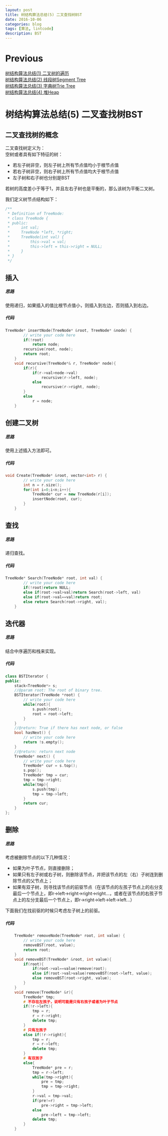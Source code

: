 ```yaml
--- 
layout: post 
title: 树结构算法总结(5) 二叉查找树BST
date: 2016-10-06 
categories: blog 
tags: [算法, lintcode] 
description: BST
--- 
```


# Previous

[树结构算法总结(1) 二叉树的遍历](http://skyhigh233.com/blog/2016/10/01/tree-summary/)  
[树结构算法总结(2) 线段树Segment Tree](http://skyhigh233.com/blog/2016/10/03/seg-tree/)  
[树结构算法总结(3) 字典树Trie Tree](http://skyhigh233.com/blog/2016/10/04/trie-tree/)  
[树结构算法总结(4) 堆Heap](http://skyhigh233.com/blog/2016/10/05/heap/)

# 树结构算法总结(5) 二叉查找树BST

## 二叉查找树的概念

二叉查找树定义为：  
空树或者具有如下特征的树：  

* 若左子树非空，则左子树上所有节点值均小于根节点值
* 若右子树非空，则右子树上所有节点值均大于根节点值
* 左子树和右子树也分别是BST  

若树的高度差小于等于1，并且左右子树也是平衡的，那么该树为平衡二叉树。

我们定义树节点结构如下：

```cpp
/**
 * Definition of TreeNode:
 * class TreeNode {
 * public:
 *     int val;
 *     TreeNode *left, *right;
 *     TreeNode(int val) {
 *         this->val = val;
 *         this->left = this->right = NULL;
 *     }
 * }
 */
```

## 插入

##### 思路

使用递归，如果插入的值比根节点值小，则插入到左边，否则插入到右边。

##### 代码

```cpp
TreeNode* insertNode(TreeNode* &root, TreeNode* &node) {
        // write your code here
        if(!root)
            return node;
        recursive(root, node);
        return root;
    }
    void recursive(TreeNode*& r, TreeNode* node){
        if(r){
            if(r->val>node->val)
                recursive(r->left, node);
            else
                recursive(r->right, node);
        }
        else
            r = node;
    }
```

## 创建二叉树

##### 思路

使用上述插入方法即可。

##### 代码

```cpp
void Create(TreeNode* &root, vector<int> r) {
        // write your code here
       	int n = r.size();
       	for(int i=0;i<n;i++){
	        TreeNode* cur = new TreeNode(r[i]);
        	insertNode(root, cur);
        }
    }
```

## 查找

##### 思路

递归查找。

##### 代码

```cpp
TreeNode* Search(TreeNode* root, int val) {
        // write your code here
        if(!root)return NULL;
        else if(root->val>val)return Search(root->left, val)
        else if(root->val==val)return root;
        else return Search(root->right, val);
    }
```

## 迭代器

##### 思路

结合中序遍历和栈来实现。

##### 代码

```cpp
class BSTIterator {
public:
    stack<TreeNode*> s;
    //@param root: The root of binary tree.
    BSTIterator(TreeNode *root) {
        // write your code here
        while(root){
            s.push(root);
            root = root->left;
        }
    }
    //@return: True if there has next node, or false
    bool hasNext() {
        // write your code here
        return !s.empty();
    }
    //@return: return next node
    TreeNode* next() {
        // write your code here
        TreeNode* cur = s.top();
        s.pop();
        TreeNode* tmp = cur;
        tmp = tmp->right;
        while(tmp){
            s.push(tmp);
            tmp = tmp->left;
        }
        return cur;
    }
};
```

## 删除

##### 思路

考虑被删除节点的以下几种情况：

* 如果为叶子节点，则直接删除；
* 如果只有左子树或右子树，则删除该节点，并把该节点的左（右）子树连到删除节点的父节点上；
* 如果有双子树，则寻找该节点的前驱节点（在该节点的左孩子节点上的右分支最后一个节点上，即r->left->right->right->right...，或者在该节点的右孩子节点上的左分支最后一个节点上，即r->right->left->left->left...）

下面我们在找前驱的时候只考虑左子树上的前驱。


##### 代码

```cpp
    TreeNode* removeNode(TreeNode* root, int value) {
        // write your code here
        removeBST(root, value);
        return root;
    }
    void removeBST(TreeNode* &root, int value){
        if(root){
            if(root->val==value)remove(root);
            else if(root->val>value)removeBST(root->left, value);
            else removeBST(root->right, value);
        }
    }
    void remove(TreeNode* &r){
        TreeNode* tmp;
        # 不存在左孩子，说明可能是只有右孩子或者为叶子节点
        if(!r->left){
            tmp = r;
            r = r->right;
            delete tmp;
        }
        # 只有左孩子
        else if(!r->right){
            tmp = r;
            r = r->left;
            delete tmp;
        }
        # 有双孩子
        else{
            TreeNode* pre = r;
            tmp = r->left;
            while(tmp->right){
                pre = tmp;
                tmp = tmp->right;
            }
            r->val = tmp->val;
            if(pre!=r)
                pre->right = tmp->left;
            else
                pre->left = tmp->left;
            delete tmp;
        }
    }
```